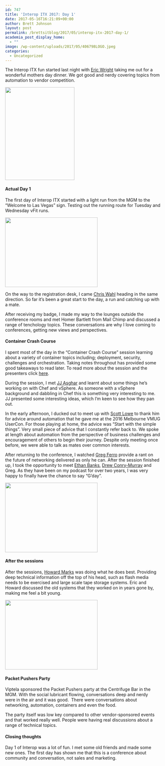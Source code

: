 ```yaml
---
id: 747
title: 'Interop ITX 2017: Day 1'
date: 2017-05-16T16:21:09+00:00
author: Brett Johnson
layout: post
permalink: /brettsitblog/2017/05/interop-itx-2017-day-1/
academia_post_display_home:
  - ""
image: /wp-content/uploads/2017/05/406798LOGO.jpeg
categories:
  - Uncategorized
---
```


The Interop ITX fun started last night with [Eric Wright](https://twitter.com/discoposse) taking me out for a wonderful mothers day dinner. We got good and nerdy covering topics from automation to vendor competition.

<img class="alignnone size-medium wp-image-751" src="https://sdbrett.com/assets/images/2017/05/Eric-Dinner.jpg-large-225x300.jpg" alt="" width="225" height="300" srcset="https://sdbrett.com/assets/images2017/05/Eric-Dinner.jpg-large-225x300.jpg 225w, https://sdbrett.com/assets/images2017/05/Eric-Dinner.jpg-large-768x1024.jpg 768w, https://sdbrett.com/assets/images2017/05/Eric-Dinner.jpg-large-260x347.jpg 260w, https://sdbrett.com/assets/images2017/05/Eric-Dinner.jpg-large.jpg 1536w" sizes="(max-width: 225px) 100vw, 225px" />

#### Actual Day 1

The first day of Interop ITX started with a light run from the MGM to the &#8220;Welcome to Las Vegas&#8221; sign. Testing out the running route for Tuesday and Wednesday vFit runs.

<img class="alignnone size-medium wp-image-750" src="https://sdbrett.com/assets/images/2017/05/Photo-15-5-17-9-27-02-am-300x225.jpg" alt="" width="300" height="225" srcset="https://sdbrett.com/assets/images2017/05/Photo-15-5-17-9-27-02-am-300x225.jpg 300w, https://sdbrett.com/assets/images2017/05/Photo-15-5-17-9-27-02-am-768x576.jpg 768w, https://sdbrett.com/assets/images2017/05/Photo-15-5-17-9-27-02-am.jpg 1024w, https://sdbrett.com/assets/images2017/05/Photo-15-5-17-9-27-02-am-260x195.jpg 260w" sizes="(max-width: 300px) 100vw, 300px" />

On the way to the registration desk, I came [Chris Wahl](https://twitter.com/ChrisWahl) heading in the same direction. So far it&#8217;s been a great start to the day, a run and catching up with a mate.

After receiving my badge, I made my way to the lounges outside the conference rooms and met Homer Bartlett from Mail Chimp and discussed a range of tenchology topics. These conversations are why I love coming to conferences, getting new views and perspectives.

#### Container Crash Course

I spent most of the day in the &#8220;Container Crash Course&#8221; session learning about a variety of container topics including; deployment, security, challenges and orchestration. Taking notes throughout has provided some good takeaways to read later. To read more about the session and the presenters click [here](http://info.interop.com/itx/2017/scheduler/session/container-crash-course).

During the session, I met [JJ Asghar](https://twitter.com/jjasghar) and learnt about some things he&#8217;s working on with Chef and vSphere. As someone with a vSphere background and dabbling in Chef this is something very interesting to me. JJ presented some interesting ideas, which I&#8217;m keen to see how they pan out.

In the early afternoon, I ducked out to meet up with [Scott Lowe](https://twitter.com/scott_lowe) to thank him for advice around automation that he gave me at the 2016 Melbourne VMUG UserCon. For those playing at home, the advice was &#8220;Start with the simple things&#8221;. Very small piece of advice that I constantly refer back to. We spoke at length about automation from the perspective of business challenges and encouragement of others to begin their journey. Despite only meeting once before, we were able to talk as mates over common interests.

After returning to the conference, I watched [Greg Ferro](https://twitter.com/gregjferro) provide a rant on the future of networking delivered as only he can. After the session finished up, I took the opportunity to meet [Ethan Banks](https://twitter.com/ecbanks), [Drew Conry-Murray](https://twitter.com/Drew_CM) and Greg. As they have been on my podcast for over two years, I was very happy to finally have the chance to say &#8220;G&#8217;day&#8221;.

<img class="alignnone size-medium wp-image-754" src="https://sdbrett.com/assets/images/2017/05/Greg-Session-300x225.jpg" alt="" width="300" height="225" srcset="https://sdbrett.com/assets/images2017/05/Greg-Session-300x225.jpg 300w, https://sdbrett.com/assets/images2017/05/Greg-Session-768x576.jpg 768w, https://sdbrett.com/assets/images2017/05/Greg-Session-1024x768.jpg 1024w, https://sdbrett.com/assets/images2017/05/Greg-Session-260x195.jpg 260w" sizes="(max-width: 300px) 100vw, 300px" />

#### After the sessions

After the sessions, [Howard Marks](https://twitter.com/DeepStorageNet) was doing what he does best. Providing deep technical information off the top of his head, such as flash media needs to be exercised and large scale tape storage systems. Eric and Howard discussed the old systems that they worked on in years gone by, making me feel a bit young.

<img class="alignnone size-medium wp-image-755" src="https://sdbrett.com/assets/images/2017/05/Howard-Day-1-300x225.jpg" alt="" width="300" height="225" srcset="https://sdbrett.com/assets/images2017/05/Howard-Day-1-300x225.jpg 300w, https://sdbrett.com/assets/images2017/05/Howard-Day-1-768x576.jpg 768w, https://sdbrett.com/assets/images2017/05/Howard-Day-1-1024x768.jpg 1024w, https://sdbrett.com/assets/images2017/05/Howard-Day-1-260x195.jpg 260w" sizes="(max-width: 300px) 100vw, 300px" />

#### Packet Pushers Party

Viptela sponsored the Packet Pushers party at the Centrifuge Bar in the MGM. With the social lubricant flowing, conversations deep and nerdy were in the air and it was good.  There were conversations about networking, automation, containers and even the food.

The party itself was low key compared to other vendor-sponsored events and that worked really well. People were having real discussions about a range of technical topics.

#### Closing thoughts

Day 1 of Interop was a lot of fun. I met some old friends and made some new ones. The first day has shown me that this is a conference about community and conversation, not sales and marketing.